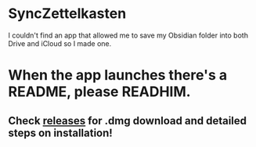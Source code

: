 # SyncZettelkasten
I couldn't find an app that allowed me to save my Obsidian folder into both Drive and iCloud so I made one.

# When the app launches there's a README, please READHIM.

## Check [releases](https://github.com/Berdasco99/SyncZettelkasten/releases) for .dmg download and detailed steps on installation!



